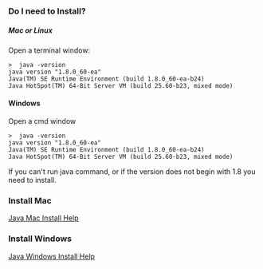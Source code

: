 ### Do I need to Install?

##### Mac or Linux
Open a terminal window:
```
>  java -version
java version "1.8.0_60-ea"
Java(TM) SE Runtime Environment (build 1.8.0_60-ea-b24)
Java HotSpot(TM) 64-Bit Server VM (build 25.60-b23, mixed mode)
```
#### Windows
Open a cmd window
```
>  java -version
java version "1.8.0_60-ea"
Java(TM) SE Runtime Environment (build 1.8.0_60-ea-b24)
Java HotSpot(TM) 64-Bit Server VM (build 25.60-b23, mixed mode)
```

If you can't run java command, or if the version does not begin with 1.8 you need to install.

### Install Mac
[Java Mac Install Help](https://www.java.com/en/download/help/mac_install.xml)

### Install Windows
[Java Windows Install Help](https://www.java.com/en/download/help/windows_manual_download.xml)

